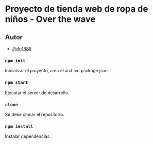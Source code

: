 # Proyecto de tienda web de ropa de niños - Over the wave

## Autor

- [@rlg1889](https://github.com/rlg1889)

### `npm init`
Inicializar el proyecto, crea el archivo package.json.

### `npm start`
Ejecutar el server de desarrollo.

### `clone`
Se debe clonar el repositorio.

### `npm install`
Instalar dependencias.